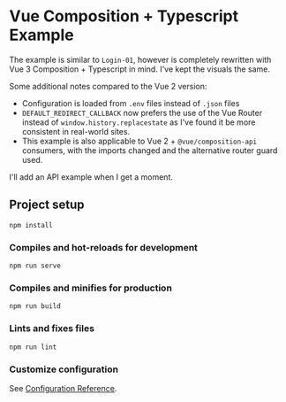 # Vue Composition + Typescript Example

The example is similar to `Login-01`, however is completely rewritten with Vue 3 Composition + Typescript in mind. I've kept the visuals the same.

Some additional notes compared to the Vue 2 version:
- Configuration is loaded from `.env` files instead of `.json` files
- `DEFAULT_REDIRECT_CALLBACK` now prefers the use of the Vue Router instead of `window.history.replacestate` as I've found it be more consistent in real-world sites. 
- This example is also applicable to Vue 2 + `@vue/composition-api` consumers, with the imports changed and the alternative router guard used.

I'll add an API example when I get a moment.

## Project setup
```
npm install
```

### Compiles and hot-reloads for development
```
npm run serve
```

### Compiles and minifies for production
```
npm run build
```

### Lints and fixes files
```
npm run lint
```

### Customize configuration
See [Configuration Reference](https://cli.vuejs.org/config/).
